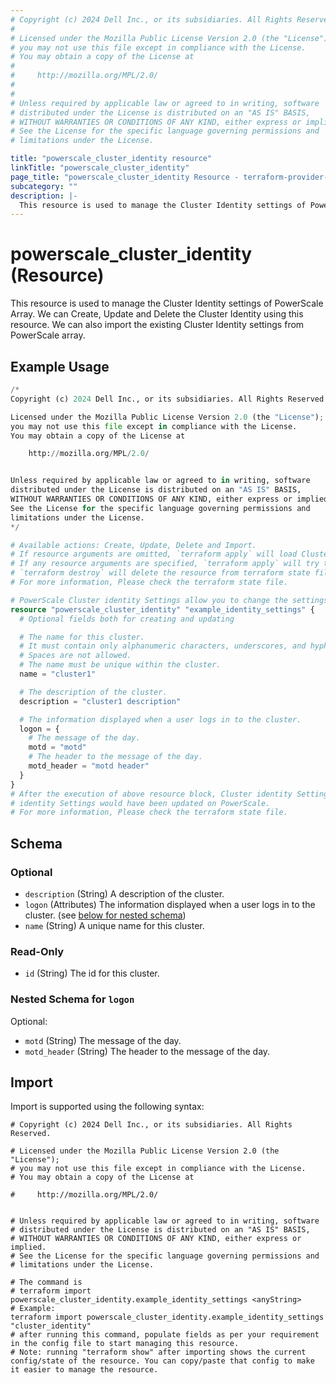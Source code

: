 ```yaml
---
# Copyright (c) 2024 Dell Inc., or its subsidiaries. All Rights Reserved.
#
# Licensed under the Mozilla Public License Version 2.0 (the "License");
# you may not use this file except in compliance with the License.
# You may obtain a copy of the License at
#
#     http://mozilla.org/MPL/2.0/
#
#
# Unless required by applicable law or agreed to in writing, software
# distributed under the License is distributed on an "AS IS" BASIS,
# WITHOUT WARRANTIES OR CONDITIONS OF ANY KIND, either express or implied.
# See the License for the specific language governing permissions and
# limitations under the License.

title: "powerscale_cluster_identity resource"
linkTitle: "powerscale_cluster_identity"
page_title: "powerscale_cluster_identity Resource - terraform-provider-powerscale"
subcategory: ""
description: |-
  This resource is used to manage the Cluster Identity settings of PowerScale Array. We can Create, Update and Delete the Cluster Identity using this resource. We can also import the existing Cluster Identity settings from PowerScale array.
---
```


# powerscale_cluster_identity (Resource)

This resource is used to manage the Cluster Identity settings of PowerScale Array. We can Create, Update and Delete the Cluster Identity using this resource. We can also import the existing Cluster Identity settings from PowerScale array.


## Example Usage

```terraform
/*
Copyright (c) 2024 Dell Inc., or its subsidiaries. All Rights Reserved.

Licensed under the Mozilla Public License Version 2.0 (the "License");
you may not use this file except in compliance with the License.
You may obtain a copy of the License at

    http://mozilla.org/MPL/2.0/


Unless required by applicable law or agreed to in writing, software
distributed under the License is distributed on an "AS IS" BASIS,
WITHOUT WARRANTIES OR CONDITIONS OF ANY KIND, either express or implied.
See the License for the specific language governing permissions and
limitations under the License.
*/

# Available actions: Create, Update, Delete and Import.
# If resource arguments are omitted, `terraform apply` will load Cluster identity Settings from PowerScale, and save to terraform state file.
# If any resource arguments are specified, `terraform apply` will try to load Cluster identity Settings (if not loaded) and update the settings.
# `terraform destroy` will delete the resource from terraform state file rather than deleting identity Settings from PowerScale.
# For more information, Please check the terraform state file.

# PowerScale Cluster identity Settings allow you to change the settings of identity
resource "powerscale_cluster_identity" "example_identity_settings" {
  # Optional fields both for creating and updating

  # The name for this cluster.
  # It must contain only alphanumeric characters, underscores, and hyphens.
  # Spaces are not allowed.
  # The name must be unique within the cluster.
  name = "cluster1"

  # The description of the cluster.
  description = "cluster1 description"

  # The information displayed when a user logs in to the cluster.
  logon = {
    # The message of the day.
    motd = "motd"
    # The header to the message of the day.
    motd_header = "motd header"
  }
}
# After the execution of above resource block, Cluster identity Settings would have been cached in terraform state file, or
# identity Settings would have been updated on PowerScale.
# For more information, Please check the terraform state file.
```

<!-- schema generated by tfplugindocs -->
## Schema

### Optional

- `description` (String) A description of the cluster.
- `logon` (Attributes) The information displayed when a user logs in to the cluster. (see [below for nested schema](#nestedatt--logon))
- `name` (String) A unique name for this cluster.

### Read-Only

- `id` (String) The id for this cluster.

<a id="nestedatt--logon"></a>
### Nested Schema for `logon`

Optional:

- `motd` (String) The message of the day.
- `motd_header` (String) The header to the message of the day.

## Import

Import is supported using the following syntax:

```shell
# Copyright (c) 2024 Dell Inc., or its subsidiaries. All Rights Reserved.

# Licensed under the Mozilla Public License Version 2.0 (the "License");
# you may not use this file except in compliance with the License.
# You may obtain a copy of the License at

#     http://mozilla.org/MPL/2.0/


# Unless required by applicable law or agreed to in writing, software
# distributed under the License is distributed on an "AS IS" BASIS,
# WITHOUT WARRANTIES OR CONDITIONS OF ANY KIND, either express or implied.
# See the License for the specific language governing permissions and
# limitations under the License.

# The command is
# terraform import powerscale_cluster_identity.example_identity_settings <anyString>
# Example:
terraform import powerscale_cluster_identity.example_identity_settings "cluster_identity"
# after running this command, populate fields as per your requirement in the config file to start managing this resource.
# Note: running "terraform show" after importing shows the current config/state of the resource. You can copy/paste that config to make it easier to manage the resource.
```